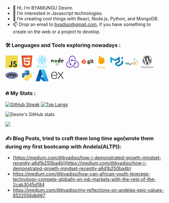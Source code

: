 - 👋 Hi, I’m BYAMUNGU Desire.
- 👀 I’m interested in Javascript technologies.
- 🌱 I’m creating cool things with React, Node.js, Python, and MongoDB.
- 📫 Drop an email to byadiso@gmail.com, if you have something to create on the web or a project to develop.


### :hammer_and_wrench: Languages and Tools exploring nowadays :
<div>
  <img src="https://github.com/devicons/devicon/blob/master/icons/javascript/javascript-original.svg" title="JavaScript" alt="JavaScript" width="40" height="40"/>&nbsp;
  <img src="https://github.com/devicons/devicon/blob/master/icons/html5/html5-original.svg" title="HTML5" alt="HTML" width="40" height="40"/>&nbsp;
  <img src="https://github.com/devicons/devicon/blob/master/icons/react/react-original-wordmark.svg" title="React" alt="React" width="40" height="40"/>&nbsp;  
  <img src="https://github.com/devicons/devicon/blob/master/icons/nodejs/nodejs-original-wordmark.svg" title="NodeJS" alt="NodeJS" width="40" height="40"/>&nbsp;
  <img src="https://github.com/devicons/devicon/blob/master/icons/redux/redux-original.svg" title="Redux" alt="Redux " width="40" height="40"/>&nbsp;
  <img src="https://github.com/devicons/devicon/blob/master/icons/git/git-original-wordmark.svg" title="Git" **alt="Git" width="40" height="40"/>
  <img src="https://github.com/devicons/devicon/blob/master/icons/firebase/firebase-plain-wordmark.svg" title="Firebase" alt="Firebase" width="40" height="40"/>&nbsp;
  <img src="https://github.com/devicons/devicon/blob/master/icons/materialui/materialui-original.svg" title="Material UI" alt="Material UI" width="40" height="40"/>&nbsp;
  <img src="https://github.com/devicons/devicon/blob/master/icons/mysql/mysql-original-wordmark.svg" title="MySQL"  alt="MySQL" width="40" height="40"/>&nbsp; 
   <img src="https://github.com/devicons/devicon/blob/master/icons/wordpress/wordpress-plain-wordmark.svg" title="WordPress"  alt="WordPress" width="40" height="40"/>&nbsp;
   <img src="https://github.com/devicons/devicon/blob/master/icons/php/php-original.svg" title="php"  alt="php" width="40" height="40"/>&nbsp;
   <img src="https://github.com/devicons/devicon/blob/master/icons/python/python-original.svg" title="python"  alt="python" width="40" height="40"/>&nbsp;
   <img src="https://github.com/devicons/devicon/blob/master/icons/azure/azure-original.svg" title="azure"  alt="azure" width="40" height="40"/>&nbsp;
   <img src="https://github.com/devicons/devicon/blob/master/icons/express/express-original.svg" title="express"  alt="express" width="40" height="40"/>&nbsp;    
  
</div>

### :fire: My Stats :

[![GitHub Streak](http://github-readme-streak-stats.herokuapp.com?user=Byadiso&theme=highcontrast)](https://git.io/streak-stats)
[![Top Langs](https://github-readme-stats.vercel.app/api/top-langs/?username=Byadiso&layout=compact&theme=vision-friendly-dark)](https://github.com/Byadiso/github-readme-stats)

![Desire's GitHub stats](https://github-readme-stats.vercel.app/api?username=Byadiso&show_icons=true&theme=radical)

[![](https://visitcount.itsvg.in/api?id=byadiso&label=Profile%20Views&color=9&icon=8&pretty=false)](https://visitcount.itsvg.in)

### :writing_hand: Blog Posts, tried to craft them long time ago(wrote them during my first bootcamp with Andela(ALTP)):
<!-- BLOG-POST-LIST:START -->
- [https://medium.com/@byadiso/how-i-demonstrated-growth-mindset-recently-a6d1b250ba4b](https://medium.com/@byadiso/how-i-demonstrated-growth-mindset-recently-a6d1b250ba4b)
- https://medium.com/@byadiso/how-can-african-youth-leverage-technology-compete-globally-on-job-markets-with-the-rest-of-the-2cab3045d184
- https://medium.com/@byadiso/my-reflections-on-andelas-epic-values-8522056db667
<!-- BLOG-POST-LIST:END -->

<!---
Byadiso/Byadiso is a ✨ special ✨ repository because its `README.md` (this file) appears on your GitHub profile.
You can click the Preview link to take a look at your changes.
--->
